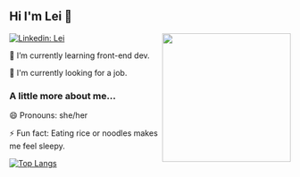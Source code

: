 <h2> Hi I'm Lei 👋</h2>

<img align='right' src="https://media.giphy.com/media/fuJPZBIIqzbt1kAYVc/giphy.gif" width="230">

[![Linkedin: Lei](https://img.shields.io/badge/-Lei-blue?style=flat-square&logo=Linkedin&logoColor=white&link=https://www.linkedin.com/in/lei-huang-663990195/)](https://www.linkedin.com/in/lei-huang-663990195/)

<p>🌱 I’m currently learning front-end dev.</p>
<p>🔭 I'm currently looking for a job.</p>

<h3> A little more about me...</h3>

<p>😄 Pronouns: she/her</p>
<p>⚡ Fun fact: Eating rice or noodles makes me feel sleepy.</p>

[![Top Langs](https://github-readme-stats.vercel.app/api/top-langs/?username=leihuang96&show_icons=true&title_color=ffffff&text_color=c9cacc&icon_color=2bbc8a&bg_color=1d1f21)](https://github.com/leihuang96/github-readme-stats)
